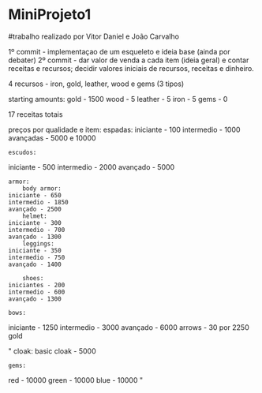 # MiniProjeto1
#trabalho realizado por Vitor Daniel e João Carvalho

1º commit - implementaçao de um esqueleto e ideia base (ainda por debater)
2º commit - dar valor de venda a cada item (ideia geral) e contar receitas e recursos; decidir valores iniciais de recursos, receitas e dinheiro.

4 recursos - iron, gold, leather, wood e gems (3 tipos)

starting amounts:
    gold - 1500
    wood - 5
    leather - 5
    iron - 5
    gems - 0


17 receitas totais

preços por qualidade e item:
    espadas:
iniciante - 100
intermedio - 1000
avançadas - 5000 e 10000

    escudos:
iniciante - 500
intermedio - 2000
avançado - 5000

    armor:
        body armor:
    iniciante - 650
    intermedio - 1850
    avançado - 2500
        helmet:
    iniciante - 300
    intermedio - 700
    avançado - 1300
        leggings:
    iniciante - 350
    intermedio - 750
    avançado - 1400

        shoes:
    iniciantes - 200
    intermedio - 600
    avançado - 1300

    bows:
iniciante - 1250
intermedio - 3000
avançado - 6000
arrows - 30 por 2250 gold

"
    cloak:
basic cloak - 5000

    gems:
red - 10000
green - 10000
blue - 10000
"